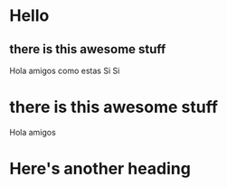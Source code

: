 # Hello
## there is this awesome stuff
Hola amigos
como estas
Si Si
# there is this awesome stuff
Hola amigos
# Here's another heading
